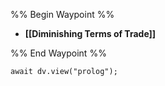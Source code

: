 %% Begin Waypoint %%
- **[[Diminishing Terms of Trade]]**

%% End Waypoint %%

```dataviewjs
await dv.view("prolog");
```